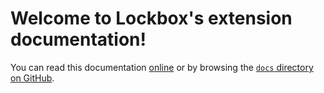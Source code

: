 # Welcome to Lockbox's extension documentation!

You can read this documentation [online][online-docs-link] or by browsing the
[`docs` directory on GitHub][repo-docs-link].

[online-docs-link]: https://linuxwolf.github.io/lockbox-extension/
[repo-docs-link]: https://github.com/linuxwolf/lockbox-addon/tree/master/docs
